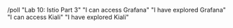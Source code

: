 /poll "Lab 10: Istio Part 3" "I can access Grafana" "I have explored Grafana" "I can access Kiali" "I have explored Kiali"
